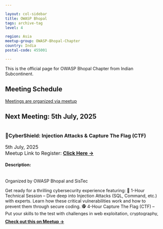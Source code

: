 ```yaml
---

layout: col-sidebar
title: OWASP Bhopal
tags: archive-tag
level: 4

region: Asia
meetup-group: OWASP-Bhopal-Chapter
country: India
postal-code: 455001

---
```

<link rel="stylesheet" href="assets/custom.css">

This is the official page for OWASP Bhopal Chapter from Indian Subcontinent.

## Meeting Schedule

[Meetings are organized via meetup](https://meetup.com/OWASP-Bhopal-Chapter/)

## Next Meeting: 5th July, 2025


<div id="meetup_oembed" style="height:334px">
     <div style="max-height:294px;overflow:hidden">
           <h3>🔐CyberShield: Injection Attacks & Capture The Flag (CTF)</h3>
          <p style="margin:5px 0;font-size:16px">5th July, 2025 <br> Meetup Link to Register: <a href="https://www.meetup.com/owasp-bhopal-chapter/events/308687092" target="_blank" class="mu_button"><strong>Click Here &rarr;</strong></a> </p>
<h4> Description: </h4>         
<p>
     <br>
Organized by OWASP Bhopal and SisTec
<br>

Get ready for a thrilling cybersecurity experience featuring:
🧠 1-Hour Technical Session – Dive deep into Injection Attacks (SQL, Command, etc.) with experts. Learn how these critical vulnerabilities work and how to prevent them through secure coding.
🕵️ 4-Hour Capture The Flag (CTF) – Put your skills to the test with challenges in web exploitation, cryptography, forensics, and more. Compete, learn, and rise through the leaderboard.

🎁 Exciting prizes and certificates for all participants!

<br>
💻 Who Can Participate? – Open to all security enthusiasts, students, professionals, and CTF lovers!
🏆 What’s in it for You? – Hands-on experience, recognition, and bragging rights as a top ethical hacker!
Stay tuned for more details on registration, format, and prizes! Are you ready to Hack, Learn, and Secure? 🔥💀

Date: 5th July, 2025

Location: SisTec Gandhinagar, Bhopal

Time: 11:00 AM

---

<!-- Feel free to customize the event details to match the specifics of your event!</p> --!>
<!--           <p style="margin: 0 0 5px;"><span style="font-size:14px">SisTec Gandhinagar</span><br />
            <span style="font-size:12px;">Opposite Airport, Bhopal, IN</span></p> 

        <span style="color:#4F8A10;font-size:16px;">23 Members Went</span> 
          <div style="margin:5px 0 10px" class="mu_clearfix">
               <div class="photo"><img src="https://secure.meetupstatic.com/photos/member/5/d/9/9/thumb_282263961.jpeg" /></div><div class="photo"><img src="https://secure.meetupstatic.com/photos/member/c/5/0/5/thumb_292250437.jpeg" /></div><div class="photo"><img src="https://secure.meetupstatic.com/photos/member/6/c/0/e/thumb_289467662.jpeg" /></div><div class="photo"><img src="https://secure.meetupstatic.com/photos/member/2/2/c/5/thumb_292388901.jpeg" /></div><div class="photo"><img src="https://secure.meetupstatic.com/photos/member/3/0/6/d/thumb_292392397.jpeg" /></div>
          </div> -->
 
<!--           <p style="line-height:16px"><h2 class="text--sectionTitle text--bold padding--bottom"><span>Details</span></h2><div class="event-description runningText"><p>This will be the first meet of OWASP Bhopal. The agenda is simple to introduce OWASP to the community in Bhopal.<br/><br/>We will be talking about:<br/>1. What is OWASP<br/>2. What are the areas in which OWASP works<br/>3. How you can benefit from OWASP<br/>4. How you can contribute to OWASP (effort or money)<br/><br/>Organizers will then like to take feedback about how to take OWASP Bhopal Chapter forward.</p></div>  --!>
</p>     
</div>
     <p style="margin:10px 0 0;"><a href="https://www.meetup.com/owasp-bhopal-chapter/events/308687092/" target="_blank" class="mu_button"><strong>Check out this on Meetup &rarr;</strong></a></p>
<!--           <p style="line-height:16px"></p> -->
<!--      </div> -->
<!--      <p style="margin:10px 0 0;"><a href="https://www.meetup.com/OWASP-Bhopal-Chapter/events/308687092/" target="_blank" class="mu_button"><strong>Check out this Meetup &rarr;</strong></a></p> 
</div> -->
